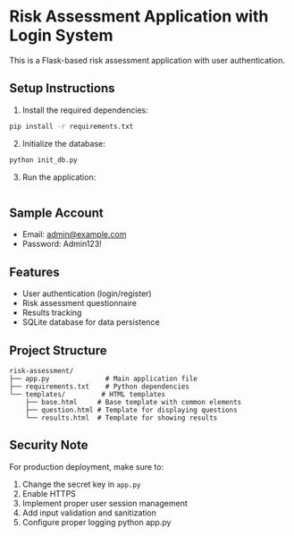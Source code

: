 # Risk Assessment Application with Login System

This is a Flask-based risk assessment application with user authentication.

## Setup Instructions

1. Install the required dependencies:
```bash
pip install -r requirements.txt
```

2. Initialize the database:
```bash
python init_db.py
```

3. Run the application:
```bash

```

## Sample Account
- Email: admin@example.com
- Password: Admin123!

## Features
- User authentication (login/register)
- Risk assessment questionnaire
- Results tracking
- SQLite database for data persistence

## Project Structure

```
risk-assessment/
├── app.py              # Main application file
├── requirements.txt    # Python dependencies
└── templates/         # HTML templates
    ├── base.html     # Base template with common elements
    ├── question.html # Template for displaying questions
    └── results.html  # Template for showing results
```

## Security Note

For production deployment, make sure to:
1. Change the secret key in `app.py`
2. Enable HTTPS
3. Implement proper user session management
4. Add input validation and sanitization
5. Configure proper logging python app.py